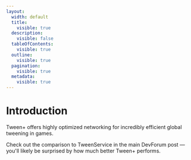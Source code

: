 ```yaml
---
layout:
  width: default
  title:
    visible: true
  description:
    visible: false
  tableOfContents:
    visible: true
  outline:
    visible: true
  pagination:
    visible: true
  metadata:
    visible: true
---
```


# Introduction

Tween+ offers highly optimized networking for incredibly efficient global tweening in games.

Check out the comparison to TweenService in the main DevForum post — you'll likely be surprised by how much better Tween+ performs.
